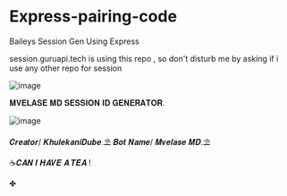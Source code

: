 # Express-pairing-code
Baileys Session Gen Using Express


session.guruapi.tech is using this repo , so don't disturb me by asking if i use any other repo for session 

![image](https://github.com/user-attachments/assets/4d45804c-3d44-4f54-b74d-95617f28e2ef)

𝐌𝐕𝐄𝐋𝐀𝐒𝐄 𝐌𝐃 𝐒𝐄𝐒𝐒𝐈𝐎𝐍 𝐈𝐃 𝐆𝐄𝐍𝐄𝐑𝐀𝐓𝐎𝐑.

![image](https://files.catbox.moe/7a63r4.png)



𝑪𝒓𝒆𝒂𝒕𝒐𝒓/ 𝑲𝒉𝒖𝒍𝒆𝒌𝒂𝒏𝒊𝑫𝒖𝒃𝒆.⛱️
𝑩𝒐𝒕 𝑵𝒂𝒎𝒆/ 𝑴𝒗𝒆𝒍𝒂𝒔𝒆 𝑴𝑫.⛱️


☕𝑪𝑨𝑵 𝑰 𝑯𝑨𝑽𝑬 𝑨 𝑻𝑬𝑨 !

✤

